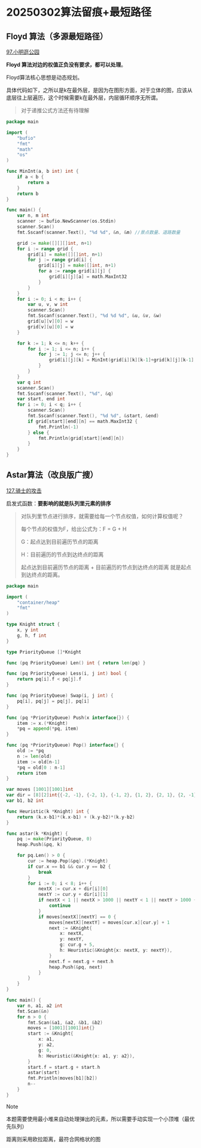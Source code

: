 # 20250302算法留痕+最短路径

## **Floyd 算法**（多源最短路径）

[97.小明逛公园](https://kamacoder.com/problempage.php?pid=1155)

**Floyd 算法对边的权值正负没有要求，都可以处理**。

Floyd算法核心思想是动态规划。

具体代码如下，之所以是k在最外层，是因为在图形方面，对于立体的图，应该从底层往上层遍历，这个时候需要k在最外层，内层循环顺序无所谓。

> 对于递推公式方法还有待理解

```go
package main

import (
	"bufio"
	"fmt"
	"math"
	"os"
)

func MinInt(a, b int) int {
	if a < b {
		return a
	}
	return b
}

func main() {
	var n, m int
	scanner := bufio.NewScanner(os.Stdin)
	scanner.Scan()
	fmt.Sscanf(scanner.Text(), "%d %d", &n, &m) //景点数量、道路数量

	grid := make([][][]int, n+1)
	for i := range grid {
		grid[i] = make([][]int, n+1)
		for j := range grid[i] {
			grid[i][j] = make([]int, n+1)
			for a := range grid[i][j] {
				grid[i][j][a] = math.MaxInt32
			}
		}
	}
	for i := 0; i < m; i++ {
		var u, v, w int
		scanner.Scan()
		fmt.Sscanf(scanner.Text(), "%d %d %d", &u, &v, &w)
		grid[u][v][0] = w
		grid[v][u][0] = w
	}

	for k := 1; k <= n; k++ {
		for i := 1; i <= n; i++ {
			for j := 1; j <= n; j++ {
				grid[i][j][k] = MinInt(grid[i][k][k-1]+grid[k][j][k-1], grid[i][j][k-1])
			}
		}
	}
	var q int
	scanner.Scan()
	fmt.Sscanf(scanner.Text(), "%d", &q)
	var start, end int
	for i := 0; i < q; i++ {
		scanner.Scan()
		fmt.Sscanf(scanner.Text(), "%d %d", &start, &end)
		if grid[start][end][n] == math.MaxInt32 {
			fmt.Println(-1)
		} else {
			fmt.Println(grid[start][end][n])
		}
	}
}

```

## Astar算法（改良版广搜）

[127.骑士的攻击](https://kamacoder.com/problempage.php?pid=1203)

启发式函数：**要影响的就是队列里元素的排序**

> 对队列里节点进行排序，就需要给每一个节点权值，如何计算权值呢？
>
> 每个节点的权值为F，给出公式为：F = G + H
>
> G：起点达到目前遍历节点的距离
>
> H：目前遍历的节点到达终点的距离
>
> 起点达到目前遍历节点的距离 + 目前遍历的节点到达终点的距离 就是起点到达终点的距离。

```go
package main

import (
	"container/heap"
	"fmt"
)

type Knight struct {
	x, y int
	g, h, f int
}

type PriorityQueue []*Knight

func (pq PriorityQueue) Len() int { return len(pq) }

func (pq PriorityQueue) Less(i, j int) bool {
	return pq[i].f < pq[j].f
}

func (pq PriorityQueue) Swap(i, j int) {
	pq[i], pq[j] = pq[j], pq[i]
}

func (pq *PriorityQueue) Push(x interface{}) {
	item := x.(*Knight)
	*pq = append(*pq, item)
}

func (pq *PriorityQueue) Pop() interface{} {
	old := *pq
	n := len(old)
	item := old[n-1]
	*pq = old[0 : n-1]
	return item
}

var moves [1001][1001]int
var dir = [8][2]int{{-2, -1}, {-2, 1}, {-1, 2}, {1, 2}, {2, 1}, {2, -1}, {1, -2}, {-1, -2}}
var b1, b2 int

func Heuristic(k *Knight) int {
	return (k.x-b1)*(k.x-b1) + (k.y-b2)*(k.y-b2)
}

func astar(k *Knight) {
	pq := make(PriorityQueue, 0)
	heap.Push(&pq, k)

	for pq.Len() > 0 {
		cur := heap.Pop(&pq).(*Knight)
		if cur.x == b1 && cur.y == b2 {
			break
		}
		for i := 0; i < 8; i++ {
			nextX := cur.x + dir[i][0]
			nextY := cur.y + dir[i][1]
			if nextX < 1 || nextX > 1000 || nextY < 1 || nextY > 1000 {
				continue
			}
			if moves[nextX][nextY] == 0 {
				moves[nextX][nextY] = moves[cur.x][cur.y] + 1
				next := &Knight{
					x: nextX,
					y: nextY,
					g: cur.g + 5,
					h: Heuristic(&Knight{x: nextX, y: nextY}),
				}
				next.f = next.g + next.h
				heap.Push(&pq, next)
			}
		}
	}
}

func main() {
	var n, a1, a2 int
	fmt.Scan(&n)
	for n > 0 {
		fmt.Scan(&a1, &a2, &b1, &b2)
		moves = [1001][1001]int{}
		start := &Knight{
			x: a1,
			y: a2,
			g: 0,
			h: Heuristic(&Knight{x: a1, y: a2}),
		}
		start.f = start.g + start.h
		astar(start)
		fmt.Println(moves[b1][b2])
		n--
	}
}
```

> [!NOTE]
>
> 本题需要使用最小堆来自动处理弹出的元素，所以需要手动实现一个小顶堆（最优先队列）
>
> 距离则采用欧拉距离，最符合网格状的图

